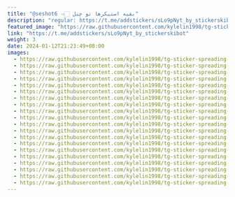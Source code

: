 ```yaml
---
title: "@seshot6 👈🏻 بقیه استیکرها تو چنل"
description: "regular: https://t.me/addstickers/sLo9pNyt_by_stickerskibot"
featured_image: "https://raw.githubusercontent.com/kylelin1998/tg-sticker-spreading-worldwide-images/main/img/9471f5db-29ec-4633-a8a1-4482b09a738f.jpg"
link: "https://t.me/addstickers/sLo9pNyt_by_stickerskibot"
weight: 3
date: 2024-01-12T21:23:49+08:00
images:
  - https://raw.githubusercontent.com/kylelin1998/tg-sticker-spreading-worldwide-images/main/img/9471f5db-29ec-4633-a8a1-4482b09a738f.jpg
  - https://raw.githubusercontent.com/kylelin1998/tg-sticker-spreading-worldwide-images/main/img/4632938f-c438-4748-bc1e-b7964644dd72.jpg
  - https://raw.githubusercontent.com/kylelin1998/tg-sticker-spreading-worldwide-images/main/img/0f80336f-6c34-4bde-b1af-5e1be468f567.jpg
  - https://raw.githubusercontent.com/kylelin1998/tg-sticker-spreading-worldwide-images/main/img/69247b7f-eb25-4bb1-8e46-c912c547157c.jpg
  - https://raw.githubusercontent.com/kylelin1998/tg-sticker-spreading-worldwide-images/main/img/9caf6853-7cdf-4bcc-83b1-8cd98fd9ee5b.jpg
  - https://raw.githubusercontent.com/kylelin1998/tg-sticker-spreading-worldwide-images/main/img/431bd2cb-1071-488b-96bd-1dff35565ecf.jpg
  - https://raw.githubusercontent.com/kylelin1998/tg-sticker-spreading-worldwide-images/main/img/9a0d51cb-377d-4b70-90e0-8541296220c0.jpg
  - https://raw.githubusercontent.com/kylelin1998/tg-sticker-spreading-worldwide-images/main/img/05df9376-41ed-4e40-8105-1b2311ee01e4.jpg
  - https://raw.githubusercontent.com/kylelin1998/tg-sticker-spreading-worldwide-images/main/img/d42a19b9-9c51-4943-aacc-3b8ae276bdcb.jpg
  - https://raw.githubusercontent.com/kylelin1998/tg-sticker-spreading-worldwide-images/main/img/4c75601a-21e0-40fd-b9ba-1c3c195a35ca.jpg
  - https://raw.githubusercontent.com/kylelin1998/tg-sticker-spreading-worldwide-images/main/img/956e4da9-076a-4261-bb8e-f7721643de74.jpg
  - https://raw.githubusercontent.com/kylelin1998/tg-sticker-spreading-worldwide-images/main/img/423654ba-3bff-4faa-9da9-901264cbd50f.jpg
  - https://raw.githubusercontent.com/kylelin1998/tg-sticker-spreading-worldwide-images/main/img/b61388b8-ea54-49d0-90f5-8f638ecad70e.jpg
  - https://raw.githubusercontent.com/kylelin1998/tg-sticker-spreading-worldwide-images/main/img/f35bc9bf-5b26-4171-81a6-3eb75e4153de.jpg
  - https://raw.githubusercontent.com/kylelin1998/tg-sticker-spreading-worldwide-images/main/img/7007850b-0764-4987-a15d-dac29c3e0d82.jpg
  - https://raw.githubusercontent.com/kylelin1998/tg-sticker-spreading-worldwide-images/main/img/3930a809-a200-41b7-9d3a-caae35229d0b.jpg
  - https://raw.githubusercontent.com/kylelin1998/tg-sticker-spreading-worldwide-images/main/img/412c87f9-ce54-4311-893f-d076bd5bf9fd.jpg
  - https://raw.githubusercontent.com/kylelin1998/tg-sticker-spreading-worldwide-images/main/img/95dabf8f-b213-4772-9423-ed6ea11edcae.jpg
  - https://raw.githubusercontent.com/kylelin1998/tg-sticker-spreading-worldwide-images/main/img/00786dfc-f45a-4269-87e1-2677fce14462.jpg
  - https://raw.githubusercontent.com/kylelin1998/tg-sticker-spreading-worldwide-images/main/img/b5c6d460-7316-4569-9746-b8d21119d47b.jpg
---
```

